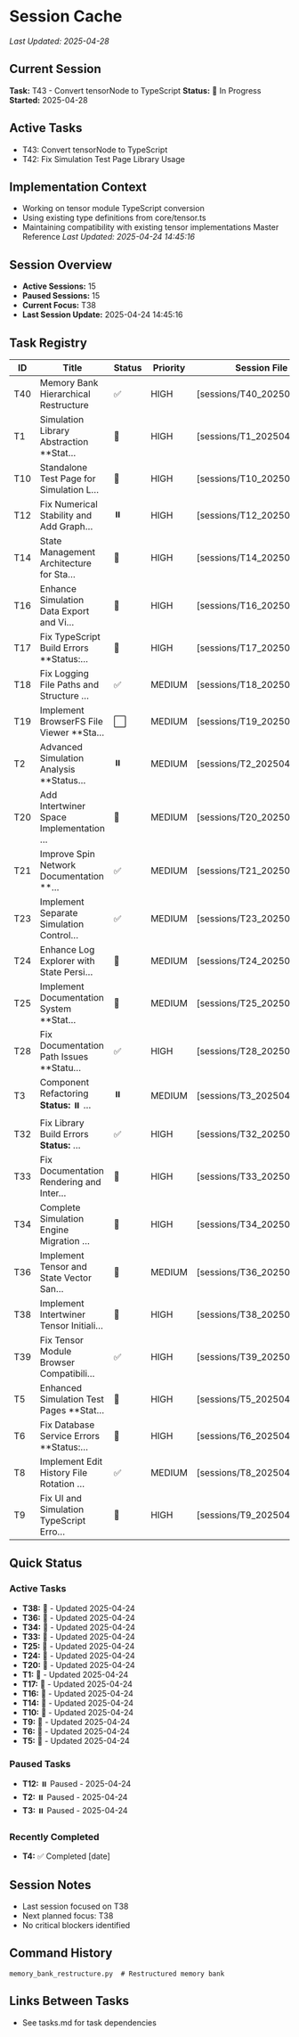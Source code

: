 # Session Cache
*Last Updated: 2025-04-28*

## Current Session
**Task:** T43 - Convert tensorNode to TypeScript
**Status:** 🔄 In Progress
**Started:** 2025-04-28

## Active Tasks
- T43: Convert tensorNode to TypeScript
- T42: Fix Simulation Test Page Library Usage

## Implementation Context
- Working on tensor module TypeScript conversion
- Using existing type definitions from core/tensor.ts
- Maintaining compatibility with existing tensor implementations Master Reference
*Last Updated: 2025-04-24 14:45:16*

## Session Overview
- **Active Sessions:** 15
- **Paused Sessions:** 15
- **Current Focus:** T38
- **Last Session Update:** 2025-04-24 14:45:16

## Task Registry
| ID | Title | Status | Priority | Session File |
|----|-------|--------|----------|-------------|
| T40 | Memory Bank Hierarchical Restructure | ✅ | HIGH | [sessions/T40_20250424.md] |
| T1 | Simulation Library Abstraction **Stat… | 🔄 | HIGH | [sessions/T1_20250424.md] |
| T10 | Standalone Test Page for Simulation L… | 🔄 | HIGH | [sessions/T10_20250424.md] |
| T12 | Fix Numerical Stability and Add Graph… | ⏸️ | HIGH | [sessions/T12_20250424.md] |
| T14 | State Management Architecture for Sta… | 🔄 | HIGH | [sessions/T14_20250424.md] |
| T16 | Enhance Simulation Data Export and Vi… | 🔄 | HIGH | [sessions/T16_20250424.md] |
| T17 | Fix TypeScript Build Errors **Status:… | 🔄 | HIGH | [sessions/T17_20250424.md] |
| T18 | Fix Logging File Paths and Structure … | ✅ | MEDIUM | [sessions/T18_20250424.md] |
| T19 | Implement BrowserFS File Viewer **Sta… | ⬜ | MEDIUM | [sessions/T19_20250424.md] |
| T2 | Advanced Simulation Analysis **Status… | ⏸️ | MEDIUM | [sessions/T2_20250424.md] |
| T20 | Add Intertwiner Space Implementation … | 🔄 | MEDIUM | [sessions/T20_20250424.md] |
| T21 | Improve Spin Network Documentation **… | ✅ | MEDIUM | [sessions/T21_20250424.md] |
| T23 | Implement Separate Simulation Control… | ✅ | MEDIUM | [sessions/T23_20250424.md] |
| T24 | Enhance Log Explorer with State Persi… | 🔄 | MEDIUM | [sessions/T24_20250424.md] |
| T25 | Implement Documentation System **Stat… | 🔄 | MEDIUM | [sessions/T25_20250424.md] |
| T28 | Fix Documentation Path Issues **Statu… | ✅ | HIGH | [sessions/T28_20250424.md] |
| T3 | Component Refactoring **Status:** ⏸️ … | ⏸️ | MEDIUM | [sessions/T3_20250424.md] |
| T32 | Fix Library Build Errors **Status:** … | ✅ | HIGH | [sessions/T32_20250424.md] |
| T33 | Fix Documentation Rendering and Inter… | 🔄 | HIGH | [sessions/T33_20250424.md] |
| T34 | Complete Simulation Engine Migration … | 🔄 | HIGH | [sessions/T34_20250424.md] |
| T36 | Implement Tensor and State Vector San… | 🔄 | MEDIUM | [sessions/T36_20250424.md] |
| T38 | Implement Intertwiner Tensor Initiali… | 🔄 | HIGH | [sessions/T38_20250424.md] |
| T39 | Fix Tensor Module Browser Compatibili… | ✅ | HIGH | [sessions/T39_20250424.md] |
| T5 | Enhanced Simulation Test Pages **Stat… | 🔄 | HIGH | [sessions/T5_20250424.md] |
| T6 | Fix Database Service Errors **Status:… | 🔄 | HIGH | [sessions/T6_20250424.md] |
| T8 | Implement Edit History File Rotation … | ✅ | MEDIUM   | [sessions/T8_20250424.md] |
| T9 | Fix UI and Simulation TypeScript Erro… | 🔄 | HIGH | [sessions/T9_20250424.md] |

## Quick Status
### Active Tasks
- **T38:** 🔄  - Updated 2025-04-24
- **T36:** 🔄  - Updated 2025-04-24
- **T34:** 🔄  - Updated 2025-04-24
- **T33:** 🔄  - Updated 2025-04-24
- **T25:** 🔄  - Updated 2025-04-24
- **T24:** 🔄  - Updated 2025-04-24
- **T20:** 🔄  - Updated 2025-04-24
- **T1:** 🔄  - Updated 2025-04-24
- **T17:** 🔄  - Updated 2025-04-24
- **T16:** 🔄  - Updated 2025-04-24
- **T14:** 🔄  - Updated 2025-04-24
- **T10:** 🔄  - Updated 2025-04-24
- **T9:** 🔄  - Updated 2025-04-24
- **T6:** 🔄  - Updated 2025-04-24
- **T5:** 🔄  - Updated 2025-04-24

### Paused Tasks
- **T12:** ⏸️ Paused - 2025-04-24
- **T2:** ⏸️ Paused - 2025-04-24
- **T3:** ⏸️ Paused - 2025-04-24

### Recently Completed
- **T4:** ✅ Completed [date]

## Session Notes
- Last session focused on T38
- Next planned focus: T38
- No critical blockers identified

## Command History
```
memory_bank_restructure.py  # Restructured memory bank
```

## Links Between Tasks
- See tasks.md for task dependencies